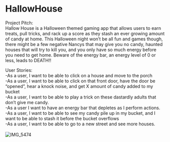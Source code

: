 # HallowHouse

Project Pitch:<br>
Hallow House is a Halloween themed gaming app that allows users to earn treats, pull tricks, and rack up a score as they stash an ever growing amount of candy at home. This Halloween night won’t be all fun and games though, there might be a few negative Nancys that may give you no candy, haunted houses that will try to kill you, and you only have so much energy before you need to get home. Beware of the energy bar, an energy level of 0 or less, leads to DEATH!!<br>

User Stories:<br>
-As a user, I want to be able to click on a house and move to the porch<br>
-As a user, I want to be able to click on that front door, have the door be “opened”, hear a knock noise, and get X amount of candy added to my bucket<br>
-As a user, I want to be able to play a trick on these dastardly adults that don’t give me candy.<br>
-As a user I want to have an energy bar that depletes as I perform actions.<br>
-As a user, I want to be able to see my candy pile up in my bucket, and I want to be able to stash it before the bucket overflows<br>
-As a user, I want to be able to go to a new street and see more houses.<br><br>
![IMG_5474](https://user-images.githubusercontent.com/109716310/197583056-c6d99823-db7e-4056-ab68-9fa3a99ff45b.jpg)